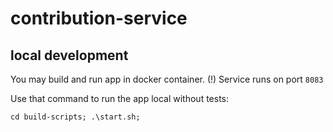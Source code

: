 # contribution-service

## local development
You may build and run app in docker container.
(!) Service runs on port `8083`

Use that command to run the app local without tests:
```shell
cd build-scripts; .\start.sh;
```
